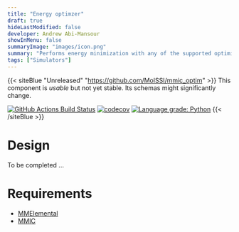 ```yaml
---
title: "Energy optimzer"
draft: true
hideLastModified: false
developer: Andrew Abi-Mansour
showInMenu: false
summaryImage: "images/icon.png" 
summary: "Performs energy minimization with any of the supported optimization components"
tags: ["Simulators"]
---
```


{{< siteBlue "Unreleased" "https://github.com/MolSSI/mmic_optim" >}}
This component is *usable* but not yet stable. Its schemas might significantly change.

[//]: # (Badges)
[![GitHub Actions Build Status](https://github.com/MolSSI/mmic_optim/workflows/CI/badge.svg)](https://github.com/MolSSI/mmic_optim/actions?query=workflow%3ACI)
[![codecov](https://codecov.io/gh/MolSSI/mmic_optim/branch/main/graph/badge.svg)](https://codecov.io/gh/MolSSI/mmic_optim/branch/main)
[![Language grade: Python](https://img.shields.io/lgtm/grade/python/g/MolSSI/mmic_optim.svg?logo=lgtm&logoWidth=18)](https://lgtm.com/projects/g/MolSSI/mmic_optim/context:python)
{{< /siteBlue >}}

# Design
To be completed ...

# Requirements
- [MMElemental](https://github.com/MolSSI/MMElemental)
- [MMIC](https://github.com/MolSSI/mmic)
